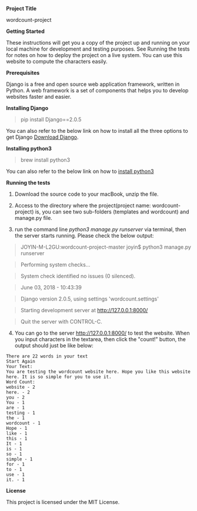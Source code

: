 **Project Title**

wordcount-project

**Getting Started**

These instructions will get you a copy of the project up and running on your local machine for development and testing purposes. See Running the tests for notes on how to deploy the project on a live system.
You can use this website to compute the characters easily.

**Prerequisites**

Django is a free and open source web application framework, written in Python. A web framework is a set of components that helps you to develop websites faster and easier.

**Installing Django**

> pip install Django==2.0.5

You can also refer to the below link on how to install all the three options to get Django [Download Django](https://www.djangoproject.com/download/).

**Installing python3**

> brew install python3

You can also refer to the below link on how to [install python3](http://programwithus.com/learn-to-code/install-python3-mac/)

**Running the tests**

1. Download the source code to your macBook, unzip the file.

2. Access to the directory where the project(project name: wordcount-project) is, you can see two sub-folders (templates and wordcount) and manage.py file.

3. run the command line *python3 manage.py runserver* via terminal, then the server starts running. Please check the below output:

> JOYIN-M-L2GU:wordcount-project-master joyin$ python3 manage.py runserver

> Performing system checks...

> System check identified no issues (0 silenced).

> June 03, 2018 - 10:43:39

> Django version 2.0.5, using settings 'wordcount.settings'

> Starting development server at http://127.0.0.1:8000/

> Quit the server with CONTROL-C.

4. You can go to the server http://127.0.0.1:8000/ to test the website. When you input characters in the textarea, then click the "count!" button, the output should just be like below:


```
There are 22 words in your text
Start Again
Your Text:
You are testing the wordcount website here. Hope you like this website here. It is so simple for you to use it.
Word Count:
website - 2 
here. - 2 
you - 2 
You - 1 
are - 1 
testing - 1 
the - 1 
wordcount - 1 
Hope - 1 
like - 1 
this - 1 
It - 1 
is - 1 
so - 1 
simple - 1 
for - 1 
to - 1 
use - 1 
it. - 1 
```
**License**

This project is licensed under the MIT License.
